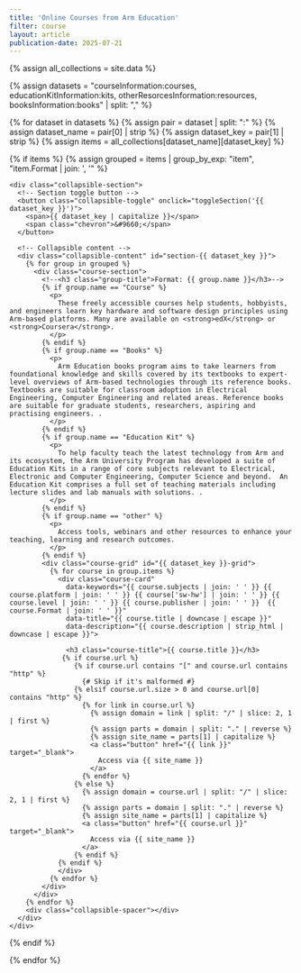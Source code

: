 ```yaml
---
title: 'Online Courses from Arm Education'
filter: course
layout: article
publication-date: 2025-07-21
---
```




<!-- Grid Container -->
{% assign all_collections = site.data %} 

{% assign datasets = 
  "courseInformation:courses,
   educationKitInformation:kits,
   otherResorcesInformation:resources,
   booksInformation:books" | split: "," %} 

{% for dataset in datasets %} 
  {% assign pair = dataset | split: ":" %}
  {% assign dataset_name = pair[0] | strip %}
  {% assign dataset_key = pair[1] | strip %} 
  {% assign items = all_collections[dataset_name][dataset_key] %}
<div class="course-grid" id="course-grid">
  {% if items %}
    {% assign grouped = items | group_by_exp: "item", "item.Format | join: ', '" %}
    
    <div class="collapsible-section">
      <!-- Section toggle button -->
      <button class="collapsible-toggle" onclick="toggleSection('{{ dataset_key }}')">
        <span>{{ dataset_key | capitalize }}</span>
        <span class="chevron">&#9660;</span>
      </button>

      <!-- Collapsible content -->
      <div class="collapsible-content" id="section-{{ dataset_key }}">
        {% for group in grouped %}
          <div class="course-section">
            <!--<h3 class="group-title">Format: {{ group.name }}</h3>-->
            {% if group.name == "Course" %}
              <p>
                These freely accessible courses help students, hobbyists, and engineers learn key hardware and software design principles using Arm-based platforms. Many are available on <strong>edX</strong> or <strong>Coursera</strong>.
              </p>
            {% endif %}
            {% if group.name == "Books" %}
              <p>
                Arm Education books program aims to take learners from foundational knowledge and skills covered by its textbooks to expert-level overviews of Arm-based technologies through its reference books. Textbooks are suitable for classroom adoption in Electrical Engineering, Computer Engineering and related areas. Reference books are suitable for graduate students, researchers, aspiring and practising engineers. .
              </p>
            {% endif %}
            {% if group.name == "Education Kit" %}
              <p>
                To help faculty teach the latest technology from Arm and its ecosystem, the Arm University Program has developed a suite of Education Kits in a range of core subjects relevant to Electrical, Electronic and Computer Engineering, Computer Science and beyond.  An Education Kit comprises a full set of teaching materials including lecture slides and lab manuals with solutions. .
              </p>
            {% endif %}
            {% if group.name == "other" %}
              <p>
                Access tools, webinars and other resources to enhance your teaching, learning and research outcomes.  
              </p>
            {% endif %}
            <div class="course-grid" id="{{ dataset_key }}-grid">
              {% for course in group.items %}
                <div class="course-card"
                  data-keywords="{{ course.subjects | join: ' ' }} {{ course.platform | join: ' ' }} {{ course['sw-hw'] | join: ' ' }} {{ course.level | join: ' ' }} {{ course.publisher | join: ' ' }}  {{ course.Format | join: ' ' }}"
                  data-title="{{ course.title | downcase | escape }}"
                  data-description="{{ course.description | strip_html | downcase | escape }}">

                  <h3 class="course-title">{{ course.title }}</h3>
                 {% if course.url %}
                    {% if course.url contains "[" and course.url contains "http" %}
                      {# Skip if it's malformed #}
                    {% elsif course.url.size > 0 and course.url[0] contains "http" %}
                      {% for link in course.url %}
                        {% assign domain = link | split: "/" | slice: 2, 1 | first %}
                        {% assign parts = domain | split: "." | reverse %}
                        {% assign site_name = parts[1] | capitalize %}
                        <a class="button" href="{{ link }}" target="_blank">
                          Access via {{ site_name }}
                        </a>
                      {% endfor %}
                    {% else %}
                      {% assign domain = course.url | split: "/" | slice: 2, 1 | first %}
                      {% assign parts = domain | split: "." | reverse %}
                      {% assign site_name = parts[1] | capitalize %}
                      <a class="button" href="{{ course.url }}" target="_blank">
                        Access via {{ site_name }}
                      </a>
                    {% endif %}
                {% endif %}
                </div>
              {% endfor %}
            </div>
          </div>
        {% endfor %}
        <div class="collapsible-spacer"></div>
      </div>
    </div>
  {% endif %}
  </div>
{% endfor %}


<!-- No Results Message -->
<div id="no-results" style="display: none; text-align: center; margin-top: 2rem; color: #666;">
  <p><strong>No results found.</strong><br>Try adjusting your filters or search terms.</p>
</div>

<link rel="stylesheet" href="{{ '/assets/css/index.css' | relative_url }}">

<!-- this Js handels the toggle section -->

<script>
  function toggleSection(key) {
    const section = document.getElementById('section-' + key);
    const container = section.parentElement;
    const isActive = container.classList.contains('active');

    if (isActive) {
      // Collapse section
      section.style.height = section.scrollHeight + 'px';
      requestAnimationFrame(() => {
        section.style.height = '0px';
        container.classList.remove('active');
      });
    } else {
      // Expand section
      section.style.height = section.scrollHeight + 'px';
      container.classList.add('active');

      section.addEventListener('transitionend', function resetHeight() {
        section.style.height = 'auto';
        section.removeEventListener('transitionend', resetHeight);
      });
    }
  }

  function resetSectionHeight(sectionId) {
    const section = document.getElementById(sectionId);
    if (!section) return;

    // If it’s expanded, recalculate height based on updated content
    const container = section.parentElement;
    if (container.classList.contains('active')) {
      section.style.height = 'auto'; // reset temporarily to get true scrollHeight
      const newHeight = section.scrollHeight;
      section.style.height = newHeight + 'px';
    }
  }

</script>


